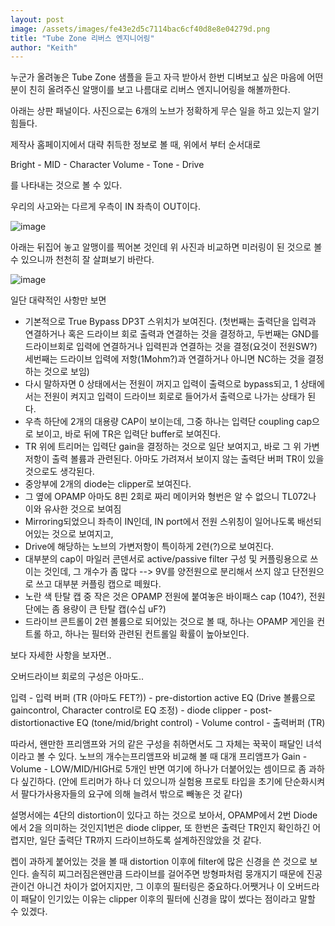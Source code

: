 ```yaml
---
layout: post
image: /assets/images/fe43e2d5c7114bac6cf40d8e8e04279d.png
title: "Tube Zone 리버스 엔지니어링"
author: "Keith"
---
```



누군가 올려놓은 Tube Zone 샘플을 듣고 자극 받아서 한번 디벼보고 싶은 마음에 어떤 분이 친히 올려주신 알맹이를 보고 나름대로 리버스 엔지니어링을 해볼까한다.

아래는 상판 패널이다. 사진으로는 6개의 노브가 정확하게 무슨 일을 하고 있는지 알기 힘들다. 

제작사 홈페이지에서 대략 취득한 정보로 볼 때, 위에서 부터 순서대로

Bright - MID - Character
Volume - Tone - Drive

를 나타내는 것으로 볼 수 있다.

우리의 사고와는 다르게 우측이 IN 좌측이 OUT이다.

![image](/assets/images/fe43e2d5c7114bac6cf40d8e8e04279d.png)

아래는 뒤집어 놓고 알맹이를 찍어본 것인데 위 사진과 비교하면 미러링이 된 것으로 볼 수 있으니까 천천히 잘 살펴보기 바란다.

![image](/assets/images/c240517f616c87b649b37b0aa75b3805.png)


일단 대략적인 사항만 보면

- 기본적으로 True Bypass DP3T 스위치가 보여진다.
 (첫번째는 출력단을 입력과 연결하거나 혹은 드라이브 회로 출력과 연결하는 것을 결정하고,
두번째는 GND를 드라이브회로 입력에 연결하거나 입력핀과 연결하는 것을 결정(요것이 전원SW?)
세번째는 드라이브 입력에 저항(1Mohm?)과 연결하거나 아니면 NC하는 것을 결정하는 것으로 보임)
- 다시 말하자면 0 상태에서는 전원이 꺼지고 입력이 출력으로 bypass되고, 1 상태에서는 전원이 켜지고 입력이 드라이브 회로로 들어가서 출력으로 나가는 상태가 된다.
- 우측 하단에 2개의 대용량 CAP이 보이는데, 그중 하나는 입력단 coupling cap으로 보이고, 바로 뒤에 TR은 입력단 buffer로 보여진다.
- TR 위에 트리머는 입력단 gain을 결정하는 것으로 일단 보여지고, 바로 그 위 가변저항이 출력 볼륨과 관련된다. 아마도 가려져서 보이지 않는 출력단 버퍼 TR이 있을 것으로도 생각된다.
- 중앙부에 2개의 diode는 clipper로 보여진다.
- 그 옆에 OPAMP 아마도 8핀 2회로 짜리 메이커와 형번은 알 수 없으니 TL072나 이와 유사한 것으로 보여짐
- Mirroring되었으니 좌측이 IN인데, IN port에서 전원 스위칭이 일어나도록 배선되어있는 것으로 보여지고,
- Drive에 해당하는 노브의 가변저항이 특이하게 2련(?)으로 보여진다.
- 대부분의 cap이 마일러 콘덴서로 active/passive filter 구성 및 커플링용으로 쓰이는 것인데, 그 개수가 좀 많다 --> 9V를 양전원으로 분리해서 쓰지 않고 단전원으로 쓰고 대부분 커플링 캡으로 떼웠다.
- 노란 색 탄탈 캡 중 작은 것은 OPAMP 전원에 붙여놓은 바이패스 cap (104?), 전원단에는 좀 용량이 큰 탄탈 캡(수십 uF?)
- 드라이브 콘트롤이 2련 볼륨으로 되어있는 것으로 볼 때, 하나는 OPAMP 게인을 컨트롤 하고, 하나는 필터와 관련된 컨트롤일 확률이 높아보인다.

보다 자세한 사항을 보자면..

오버드라이브 회로의 구성은 아마도..

입력 - 입력 버퍼 (TR (아마도 FET?)) - pre-distortion active EQ (Drive 볼륨으로 gaincontrol, Character control로 EQ 조정) - diode clipper - post-distortionactive EQ (tone/mid/bright control) - Volume control - 출력버퍼 (TR)

따라서, 왠만한 프리앰프와 거의 같은 구성을 취하면서도 그 자체는 꾹꾹이 패달인 녀석이라고 볼 수 있다. 노브의 개수는프리앰프와 비교해 볼 때 대개 프리앰프가 Gain - Volume - LOW/MID/HIGH로 5개인 반면 여기에 하나가 더붙어있는 셈이므로 좀 과하다 싶긴하다. (안에 트리머가 하나 더 있으니까 실험용 프로토 타입을 초기에 단순화시켜서 팔다가사용자들의 요구에 의해 늘려서 밖으로 빼놓은 것 같다)

설명서에는 4단의 distortion이 있다고 하는 것으로 보아서, OPAMP에서 2번 Diode에서 2을 의미하는 것인지1번은 diode clipper, 또 한번은 출력단 TR인지 확인하긴 어렵지만, 일단 출력단 TR까지 드라이브하도록 설계하진않았을 것 같다.

켑이 과하게 붙어있는 것을 볼 때 distortion 이후에 filter에 많은 신경을 쓴 것으로 보인다. 솔직히 찌그러짐은왠만큼 드라이브를 걸어주면 방형파처럼 뭉개지기 때문에 진공관이건 아니건 차이가 없어지지만, 그 이후의 필터링은 중요하다.어쨋거나 이 오버드라이 패달이 인기있는 이유는 clipper 이후의 필터에 신경을 많이 썼다는 점이라고 말할 수 있겠다.




